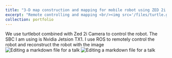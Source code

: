 ```yaml
---
title: "3-D map construction and mapping for mobile robot using ZED 2i Camera"
excerpt: "Remote controlling and mapping <br/><img src='/files/turtle.gif'>"
collection: portfolio
---
```


We use turtlebot combined with Zed 2i Camera to control the robot. The SBC I am using is Nvidia Jetsion TX1. I use ROS to remotely control the robot and reconstruct the robot with the image
![Editing a markdown file for a talk](/images/robot.png)
![Editing a markdown file for a talk](/images/map.png)